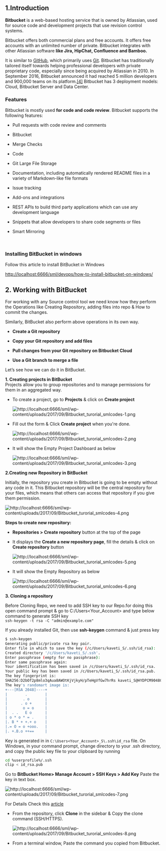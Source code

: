 ## **1.Introduction**

**Bitbucket** is a web-based hosting service that is owned by
Atlassian, used for source code and development projects that use revision
control systems.

Bitbucket offers both commercial plans and free accounts. It offers free
accounts with an unlimited number of private. Bitbucket integrates with other
Atlassian software **like Jira, HipChat, Confluence and Bamboo.**


It is similar to [GitHub](https://en.wikipedia.org/wiki/GitHub), which primarily
uses [Git](https://en.wikipedia.org/wiki/Git_(software)). Bitbucket has
traditionally tailored itself towards helping professional developers with
private proprietary code, especially since being acquired by Atlassian in
2010. In September 2016, Bitbucket announced it had reached 5 million developers
and 900,000 teams on its
platform.[[4]](https://en.wikipedia.org/wiki/Bitbucket#cite_note-4) Bitbucket
has 3 deployment models: Cloud, Bitbucket Server and Data Center.

 

### **Features**

Bitbucket is mostly used **for code and code review**. Bitbucket supports the
following features:

-   Pull requests with code review and comments

-   Bitbucket

-   Merge Checks

-   Code

-   Git Large File Storage

-   Documentation, including automatically rendered README files in a variety of
    Markdown-like file formats

-   Issue tracking

-   Add-ons and integrations

-   REST APIs to build third party applications which can use any development
    language

-   Snippets that allow developers to share code segments or files

-   Smart Mirroring

 

### **Installing BitBucket in windows**

Follow this article to install BitBucket in Windows

<http://localhost:6666/sml/devops/how-to-install-bitbucket-on-windows/>
 

## **2. Working with BitBucket**
 
For working with any Source control tool we need know how they perform the
Operations like Creating Repository, adding files into repo & How to commit the
changes.
 

Similarly, BitBucket also perform above operations in its own way.

-   **Create a Git repository**

-   **Copy your Git repository and add files**

-   **Pull changes from your Git repository on Bitbucket Cloud**

-   **Use a Git branch to merge a file**  



Let’s see how we can do it in BitBucket.


**1. Creating projects in BitBucket**  
Projects allow you to group repositories and to manage permissions for them in
an aggregated way.

-   To create a project, go to **Projects** & click on **Create project**

    ![http://localhost:6666/sml/wp-content/uploads/2017/09/Bitbucket_turorial_smlcodes-1.png](media/6cfe334bdaf7bd91150bd34847476c59.png)
 

-   Fill out the form & Click **Create project** when you're done.

    ![http://localhost:6666/sml/wp-content/uploads/2017/09/Bitbucket_turorial_smlcodes-2.png](media/65cde087b4b38387010a9864b2b59e42.png)
 
-   It will show the Empty Project Dashboard as below

    ![http://localhost:6666/sml/wp-content/uploads/2017/09/Bitbucket_turorial_smlcodes-3.png](media/896960fcd47a638803a59c96276c80d2.png)
 

**2.Creating new Repository in BitBucket**
 
Initially, the repository you create in Bitbucket is going to be empty without
any code in it. This Bitbucket repository will be the central repository for
your files, which means that others can access that repository if you give them
permission.

![http://localhost:6666/sml/wp-content/uploads/2017/09/Bitbucket_turorial_smlcodes-4.png](media/ae75407b427ab55e387ae297a25a6040.png)

**Steps to create new repository:**

-   **Repositories > Create repository** button at the top of the page
 
-   It displays the **Create a new repository page**, fill the details & click
    on **Create repository** button

    ![http://localhost:6666/sml/wp-content/uploads/2017/09/Bitbucket_turorial_smlcodes-5.png](media/2f19acebd5dc7e61ebc4ca933d25905a.png)
 

-   It will show the Empty Repository as below

    ![http://localhost:6666/sml/wp-content/uploads/2017/09/Bitbucket_turorial_smlcodes-6.png](media/9d4aa27e305327fe68a6fc398ffa5a89.png)
 

**3. Cloning a repository**

Before Cloning Repo, we need to add SSH key to our Repo.for doing this open
command prompt & go to C:/Users<Your_Account> and type below command to
generate SSH key  
`ssh-keygen -t rsa -C "admin@example.com"`
 

If you already installed Git, then use **ssh-keygen** command & just press
<Enter> key

```bash
$ ssh-keygen
Generating public/private rsa key pair.
Enter file in which to save the key (/c/Users/kaveti_S/.ssh/id_rsa):
Created directory '/c/Users/kaveti_S/.ssh'.
Enter passphrase (empty for no passphrase):
Enter same passphrase again:
Your identification has been saved in /c/Users/kaveti_S/.ssh/id_rsa.
Your public key has been saved in /c/Users/kaveti_S/.ssh/id_rsa.pub.
The key fingerprint is:
SHA256:D2bOf2p8mlo3qAua8AWOtKjVjkyH/pTeHgVfGw7hrRs kaveti_S@HYDPCM90480L
The key's randomart image is:
+---[RSA 2048]----+
|        .        |
|       . o       |
|      . o +      |
|       o = o     |
|  . .   E o      |
| o * o * = .     |
|. B * + +.+ o    |
|.= O = o +ooo.   |
|. +.B.o ++==     |
```


Key is generated in in `C:\Users<Your_Account>_S\.ssh\id_rsa`  file. On
Windows, in your command prompt, change directory to your .ssh directory, and
copy the public key file to your clipboard by running
```bash
cd %userprofile%/.ssh
clip < id_rsa.pub
```

 

Go to **BitBucket Home> Manage Account > SSH Keys > Add Key** Paste the key
in text box.

![http://localhost:6666/sml/wp-content/uploads/2017/09/Bitbucket_turorial_smlcodes-7.png](media/b4105ae85bceb4f720d09eea18f2fa50.png)

 

For Details Check this
[article](https://confluence.atlassian.com/bitbucketserver046/using-bitbucket-server/controlling-access-to-code/using-ssh-keys-to-secure-git-operations/creating-ssh-keys?utm_campaign=in-app-help&utm_medium=in-app-help&utm_source=stash)

-   From the repository, click **Clone** in the sidebar & Copy the clone command
    (SSH/HTTPS).

    ![http://localhost:6666/sml/wp-content/uploads/2017/09/Bitbucket_turorial_smlcodes-8.png](media/d57bf63117b82cfc91cd1df92d6f8bd6.png)

 

-   From a terminal window, Paste the command you copied from Bitbucket.
